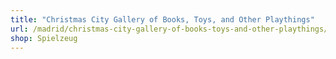 ```yaml
---
title: "Christmas City Gallery of Books, Toys, and Other Playthings"
url: /madrid/christmas-city-gallery-of-books-toys-and-other-playthings/
shop: Spielzeug
---
```


